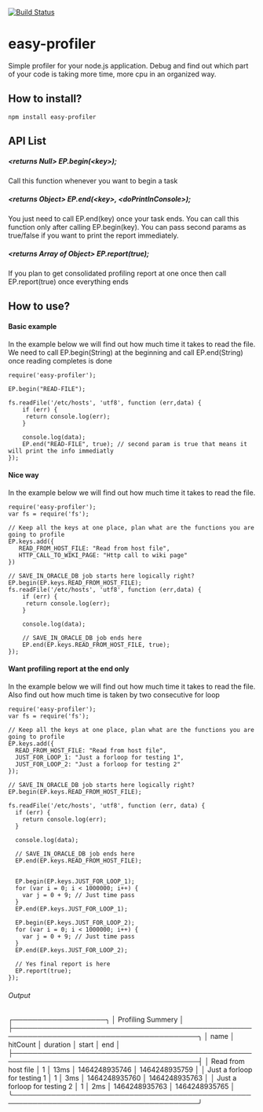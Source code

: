 [![Build Status](https://travis-ci.org/somnathpanja/jscollection.svg?branch=master)](https://travis-ci.org/somnathpanja/jscollection)
# easy-profiler
Simple profiler for your node.js application. Debug and find out which part of your code is taking more time, more cpu in an organized way.

## How to install?
    npm install easy-profiler

## API List
##### &lt;returns Null&gt; EP.begin(&lt;key&gt;);
 Call this function whenever you want to begin a task
##### &lt;returns Object&gt; EP.end(&lt;key&gt;, &lt;doPrintInConsole&gt;);
 You just need to call EP.end(key) once your task ends. You can call this function only after calling EP.begin(key). You can pass second params as true/false if you want to print the report immediately.
 
##### &lt;returns Array of Object&gt; EP.report(true);
 If you plan to get consolidated profiling report at one once then call EP.report(true) once everything ends

## How to use?

#### Basic example
 In the example below we will find out how much time it takes to read the file. We need to call EP.begin(String) at the beginning and call EP.end(String) once reading completes is done
    
    require('easy-profiler');
    
    EP.begin("READ-FILE");
        
    fs.readFile('/etc/hosts', 'utf8', function (err,data) {
        if (err) {
         return console.log(err);
        }
        
        console.log(data);
        EP.end("READ-FILE", true); // second param is true that means it will print the info immediatly
    });
 
#### Nice way
In the example below we will find out how much time it takes to read the file.
     
    require('easy-profiler');
    var fs = require('fs');
    
    // Keep all the keys at one place, plan what are the functions you are going to profile
    EP.keys.add({
       READ_FROM_HOST_FILE: "Read from host file",
       HTTP_CALL_TO_WIKI_PAGE: "Http call to wiki page"
    })
    
    // SAVE_IN_ORACLE_DB job starts here logically right?
    EP.begin(EP.keys.READ_FROM_HOST_FILE);
    fs.readFile('/etc/hosts', 'utf8', function (err,data) {
        if (err) {
         return console.log(err);
        }
        
        console.log(data);
        
        // SAVE_IN_ORACLE_DB job ends here
        EP.end(EP.keys.READ_FROM_HOST_FILE, true);
    });
    
#### Want profiling report at the end only
 In the example below we will find out how much time it takes to read the file. Also find out how much time is taken by two consecutive for loop
 
    require('easy-profiler');
    var fs = require('fs');
    
    // Keep all the keys at one place, plan what are the functions you are going to profile
    EP.keys.add({
      READ_FROM_HOST_FILE: "Read from host file",
      JUST_FOR_LOOP_1: "Just a forloop for testing 1",
      JUST_FOR_LOOP_2: "Just a forloop for testing 2"
    });
    
    // SAVE_IN_ORACLE_DB job starts here logically right?
    EP.begin(EP.keys.READ_FROM_HOST_FILE);
    
    fs.readFile('/etc/hosts', 'utf8', function (err, data) {
      if (err) {
        return console.log(err);
      }
    
      console.log(data);
    
      // SAVE_IN_ORACLE_DB job ends here
      EP.end(EP.keys.READ_FROM_HOST_FILE);
    
    
      EP.begin(EP.keys.JUST_FOR_LOOP_1);
      for (var i = 0; i < 1000000; i++) {
        var j = 0 + 9; // Just time pass
      }
      EP.end(EP.keys.JUST_FOR_LOOP_1);
    
      EP.begin(EP.keys.JUST_FOR_LOOP_2);
      for (var i = 0; i < 1000000; i++) {
        var j = 0 + 9; // Just time pass
      }
      EP.end(EP.keys.JUST_FOR_LOOP_2);
    
      // Yes final report is here
      EP.report(true);
    });
    
###### Output
┌───────────────────╮
│ Profiling Summery │
├────────────────────────────────────────────────────────────────────────────────────────╮
│ name                         │  hitCount │  duration │  start         │  end           │
├────────────────────────────────────────────────────────────────────────────────────────┤
│ Read from host file          │  1        │  13ms     │  1464248935746 │  1464248935759 │
│ Just a forloop for testing 1 │  1        │  3ms      │  1464248935760 │  1464248935763 │
│ Just a forloop for testing 2 │  1        │  2ms      │  1464248935763 │  1464248935765 │
╰────────────────────────────────────────────────────────────────────────────────────────╯
    
